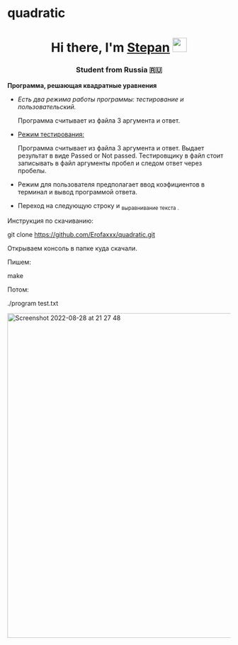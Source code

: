 # quadratic

<h1 align="center">Hi there, I'm <a href="https://daniilshat.ru/" target="_blank">Stepan</a> 
<img src="https://github.com/blackcater/blackcater/raw/main/images/Hi.gif" height="32"/></h1>
<h3 align="center">Student from Russia 🇷🇺</h3>

<html>

<head>

<meta http-equiv="Content-Type" content="text/html; charset=utf-8">

</head>

<body>

<p><strong>Программа, решающая квадратные уравнения</strong></p>

<ul>

<p dir="ltr"><li><em>Есть два режима работы программы: тестирование и пользовательский.</em></li></p>
  Программа считывает из файла 3 аргумента и ответ.

<p dir="ltr"><li><u>Режим тестирования:</u></li></p>
Программа считывает из файла 3 аргумента и ответ.
  Выдает результат в виде Passed or Not passed.
Тестировщику в файл стоит записывать в файл аргументы пробел и следом ответ через пробелы.

<p dir="ltr"><li>Режим для пользователя предполагает ввод коэфициентов в терминал и вывод программой ответа.
</li></p>

<p dir="ltr"><li>Переход на следующую строку и <sub>выравнивание текста .</sub></li></p>

</ul>

</body>

</html>

Инструкция по скачиванию: 

git clone https://github.com/Erofaxxx/quadratic.git

Открываем консоль в папке куда скачали.

Пишем:

make

Потом:

./program test.txt

<img width="732" alt="Screenshot 2022-08-28 at 21 27 48" src="https://user-images.githubusercontent.com/112171186/187089198-782c51eb-cd4d-40b1-8be4-5a6491e50538.png">
